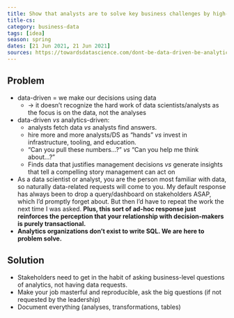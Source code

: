 ```yaml
---
title: Show that analysts are to solve key business challenges by high-quality well-documented work
title-cs: 
category: business-data
tags: [idea]
season: spring
dates: [21 Jun 2021, 21 Jun 2021]
sources: https://towardsdatascience.com/dont-be-data-driven-be-analytics-driven-74cbb0518640
---
```


## Problem
* data-driven = we make our decisions using data
	* -> it doesn’t recognize the hard work of data scientists/analysts as the focus is on the data, not the analyses
* data-driven *vs* analytics-driven:
	- analysts fetch data *vs* analysts find answers.
	- hire more and more analysts/DS as “hands” *vs* invest in infrastructure, tooling, and education.
	- “Can you pull these numbers…?” *vs* “Can you help me think about…?”
	- Finds data that justifies management decisions *vs* generate insights that tell a compelling story management can act on
* As a data scientist or analyst, you are the person most familiar with data, so naturally data-related requests will come to you. My default response has always been to drop a query/dashboard on stakeholders ASAP, which I’d promptly forget about. But then I’d have to repeat the work the next time I was asked. **Plus, this sort of ad-hoc response just reinforces the perception that your relationship with decision-makers is purely transactional.**
* **Analytics organizations don’t exist to write SQL. We are here to problem solve.**

## Solution
* Stakeholders need to get in the habit of asking business-level questions of analytics, not having data requests.
* Make your job masterful and reproducible, ask the big questions (if not requested by the leadership)
* Document everything (analyses, transformations, tables)